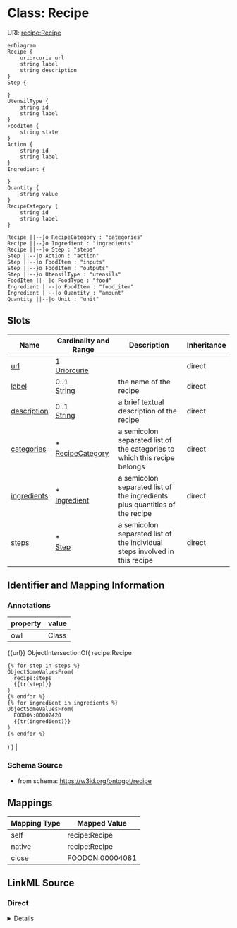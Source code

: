 

# Class: Recipe



URI: [recipe:Recipe](http://w3id.org/ontogpt/recipe/Recipe)



```mermaid
erDiagram
Recipe {
    uriorcurie url  
    string label  
    string description  
}
Step {

}
UtensilType {
    string id  
    string label  
}
FoodItem {
    string state  
}
Action {
    string id  
    string label  
}
Ingredient {

}
Quantity {
    string value  
}
RecipeCategory {
    string id  
    string label  
}

Recipe ||--}o RecipeCategory : "categories"
Recipe ||--}o Ingredient : "ingredients"
Recipe ||--}o Step : "steps"
Step ||--|o Action : "action"
Step ||--}o FoodItem : "inputs"
Step ||--}o FoodItem : "outputs"
Step ||--}o UtensilType : "utensils"
FoodItem ||--|o FoodType : "food"
Ingredient ||--|o FoodItem : "food_item"
Ingredient ||--|o Quantity : "amount"
Quantity ||--|o Unit : "unit"

```



<!-- no inheritance hierarchy -->


## Slots

| Name | Cardinality and Range | Description | Inheritance |
| ---  | --- | --- | --- |
| [url](url.md) | 1 <br/> [Uriorcurie](Uriorcurie.md) |  | direct |
| [label](label.md) | 0..1 <br/> [String](String.md) | the name of the recipe | direct |
| [description](description.md) | 0..1 <br/> [String](String.md) | a brief textual description of the recipe | direct |
| [categories](categories.md) | * <br/> [RecipeCategory](RecipeCategory.md) | a semicolon separated list of the categories to which this recipe belongs | direct |
| [ingredients](ingredients.md) | * <br/> [Ingredient](Ingredient.md) | a semicolon separated list of the ingredients plus quantities of the recipe | direct |
| [steps](steps.md) | * <br/> [Step](Step.md) | a semicolon separated list of the individual steps involved in this recipe | direct |









## Identifier and Mapping Information





### Annotations

| property | value |
| --- | --- |
| owl | Class || owl.template | EquivalentClasses(
  {{url}}
  ObjectIntersectionOf(
    recipe:Recipe
    
    {% for step in steps %}
    ObjectSomeValuesFrom(
      recipe:steps
      {{tr(step)}}
    )
    {% endfor %}
    {% for ingredient in ingredients %}
    ObjectSomeValuesFrom(
      FOODON:00002420
      {{tr(ingredient)}}
    )
    {% endfor %}
  )
)
 |



### Schema Source


* from schema: https://w3id.org/ontogpt/recipe





## Mappings

| Mapping Type | Mapped Value |
| ---  | ---  |
| self | recipe:Recipe |
| native | recipe:Recipe |
| close | FOODON:00004081 |





## LinkML Source

<!-- TODO: investigate https://stackoverflow.com/questions/37606292/how-to-create-tabbed-code-blocks-in-mkdocs-or-sphinx -->

### Direct

<details>
```yaml
name: Recipe
annotations:
  owl:
    tag: owl
    value: Class
  owl.template:
    tag: owl.template
    value: "EquivalentClasses(\n  {{url}}\n  ObjectIntersectionOf(\n    recipe:Recipe\n\
      \    \n    {% for step in steps %}\n    ObjectSomeValuesFrom(\n      recipe:steps\n\
      \      {{tr(step)}}\n    )\n    {% endfor %}\n    {% for ingredient in ingredients\
      \ %}\n    ObjectSomeValuesFrom(\n      FOODON:00002420\n      {{tr(ingredient)}}\n\
      \    )\n    {% endfor %}\n  )\n)\n"
from_schema: https://w3id.org/ontogpt/recipe
close_mappings:
- FOODON:00004081
attributes:
  url:
    name: url
    annotations:
      prompt.skip:
        tag: prompt.skip
        value: true
    from_schema: https://w3id.org/ontogpt/recipe
    rank: 1000
    slot_uri: rdf:Resource
    identifier: true
    domain_of:
    - Recipe
    range: uriorcurie
    required: true
  label:
    name: label
    annotations:
      owl:
        tag: owl
        value: AnnotationProperty, AnnotationAssertion
    description: the name of the recipe
    from_schema: https://w3id.org/ontogpt/recipe
    rank: 1000
    slot_uri: rdfs:label
    domain_of:
    - Recipe
    - NamedEntity
  description:
    name: description
    annotations:
      owl:
        tag: owl
        value: AnnotationProperty, AnnotationAssertion
    description: a brief textual description of the recipe
    from_schema: https://w3id.org/ontogpt/recipe
    rank: 1000
    slot_uri: dcterms:description
    domain_of:
    - Recipe
  categories:
    name: categories
    annotations:
      owl:
        tag: owl
        value: AnnotationAssertion
    description: a semicolon separated list of the categories to which this recipe
      belongs
    from_schema: https://w3id.org/ontogpt/recipe
    rank: 1000
    slot_uri: dcterms:subject
    multivalued: true
    domain_of:
    - Recipe
    range: RecipeCategory
  ingredients:
    name: ingredients
    annotations:
      owl:
        tag: owl
        value: ObjectProperty, ObjectSomeValuesFrom
    description: a semicolon separated list of the ingredients plus quantities of
      the recipe
    from_schema: https://w3id.org/ontogpt/recipe
    rank: 1000
    slot_uri: FOODON:00002420
    multivalued: true
    domain_of:
    - Recipe
    range: Ingredient
  steps:
    name: steps
    annotations:
      owl:
        tag: owl
        value: ObjectProperty, ObjectSomeValuesFrom
    description: a semicolon separated list of the individual steps involved in this
      recipe
    from_schema: https://w3id.org/ontogpt/recipe
    rank: 1000
    multivalued: true
    domain_of:
    - Recipe
    range: Step
tree_root: true

```
</details>

### Induced

<details>
```yaml
name: Recipe
annotations:
  owl:
    tag: owl
    value: Class
  owl.template:
    tag: owl.template
    value: "EquivalentClasses(\n  {{url}}\n  ObjectIntersectionOf(\n    recipe:Recipe\n\
      \    \n    {% for step in steps %}\n    ObjectSomeValuesFrom(\n      recipe:steps\n\
      \      {{tr(step)}}\n    )\n    {% endfor %}\n    {% for ingredient in ingredients\
      \ %}\n    ObjectSomeValuesFrom(\n      FOODON:00002420\n      {{tr(ingredient)}}\n\
      \    )\n    {% endfor %}\n  )\n)\n"
from_schema: https://w3id.org/ontogpt/recipe
close_mappings:
- FOODON:00004081
attributes:
  url:
    name: url
    annotations:
      prompt.skip:
        tag: prompt.skip
        value: true
    from_schema: https://w3id.org/ontogpt/recipe
    rank: 1000
    slot_uri: rdf:Resource
    identifier: true
    alias: url
    owner: Recipe
    domain_of:
    - Recipe
    range: uriorcurie
    required: true
  label:
    name: label
    annotations:
      owl:
        tag: owl
        value: AnnotationProperty, AnnotationAssertion
    description: the name of the recipe
    from_schema: https://w3id.org/ontogpt/recipe
    rank: 1000
    slot_uri: rdfs:label
    alias: label
    owner: Recipe
    domain_of:
    - Recipe
    - NamedEntity
    range: string
  description:
    name: description
    annotations:
      owl:
        tag: owl
        value: AnnotationProperty, AnnotationAssertion
    description: a brief textual description of the recipe
    from_schema: https://w3id.org/ontogpt/recipe
    rank: 1000
    slot_uri: dcterms:description
    alias: description
    owner: Recipe
    domain_of:
    - Recipe
    range: string
  categories:
    name: categories
    annotations:
      owl:
        tag: owl
        value: AnnotationAssertion
    description: a semicolon separated list of the categories to which this recipe
      belongs
    from_schema: https://w3id.org/ontogpt/recipe
    rank: 1000
    slot_uri: dcterms:subject
    multivalued: true
    alias: categories
    owner: Recipe
    domain_of:
    - Recipe
    range: RecipeCategory
  ingredients:
    name: ingredients
    annotations:
      owl:
        tag: owl
        value: ObjectProperty, ObjectSomeValuesFrom
    description: a semicolon separated list of the ingredients plus quantities of
      the recipe
    from_schema: https://w3id.org/ontogpt/recipe
    rank: 1000
    slot_uri: FOODON:00002420
    multivalued: true
    alias: ingredients
    owner: Recipe
    domain_of:
    - Recipe
    range: Ingredient
  steps:
    name: steps
    annotations:
      owl:
        tag: owl
        value: ObjectProperty, ObjectSomeValuesFrom
    description: a semicolon separated list of the individual steps involved in this
      recipe
    from_schema: https://w3id.org/ontogpt/recipe
    rank: 1000
    multivalued: true
    alias: steps
    owner: Recipe
    domain_of:
    - Recipe
    range: Step
tree_root: true

```
</details>